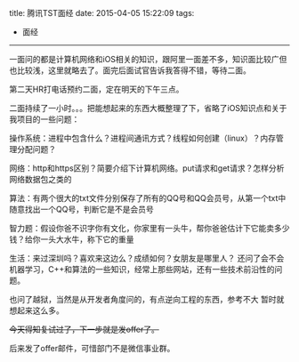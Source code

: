 title: 腾讯TST面经
date: 2015-04-05 15:22:09
tags:
- 面经
---

一面问的都是计算机网络和iOS相关的知识，跟阿里一面差不多，知识面比较广但也比较浅，这里就略去了。面完后面试官告诉我答得不错，等待二面。  

第二天HR打电话预约二面，定在明天的下午三点。  

二面持续了一小时。。。把能想起来的东西大概整理了下，省略了iOS知识点和关于我项目的一些问题：  

操作系统：进程中包含什么？进程间通讯方式？线程如何创建（linux）？内存管理分配问题？  

网络：http和https区别？简要介绍下计算机网络。put请求和get请求？怎样分析网络数据包之类的  

算法：有两个很大的txt文件分别保存了所有的QQ号和QQ会员号，从第一个txt中随意找出一个QQ号，判断它是不是会员号  

智力题：假设你爸不识字你有文化，你家里有一头牛，帮你爸爸估计下它能卖多少钱？给你一头大水牛，称下它的重量  

生活：来过深圳吗？喜欢来这边么？成绩如何？女朋友是哪里人？
还问了会不会机器学习，C++和算法的一些知识，经常上那些网站，还有一些技术前沿性的问题。  

也问了越狱，当然是从开发者角度问的，有点逆向工程的东西，参考不大
暂时就想起来这么多。  

~~今天得知复试过了，下一步就是发offer了。~~  

后来发了offer邮件，可惜部门不是微信事业群。  
